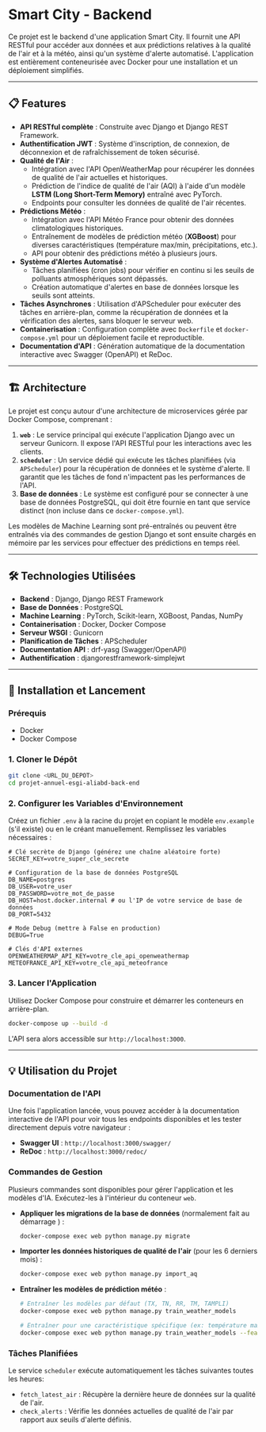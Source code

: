 # Smart City - Backend

Ce projet est le backend d'une application Smart City. Il fournit une API RESTful pour accéder aux données et aux prédictions relatives à la qualité de l'air et à la météo, ainsi qu'un système d'alerte automatisé. L'application est entièrement conteneurisée avec Docker pour une installation et un déploiement simplifiés.

-----

## 📋 Features

  * **API RESTful complète** : Construite avec Django et Django REST Framework.
  * **Authentification JWT** : Système d'inscription, de connexion, de déconnexion et de rafraîchissement de token sécurisé.
  * **Qualité de l'Air** :
      * Intégration avec l'API OpenWeatherMap pour récupérer les données de qualité de l'air actuelles et historiques.
      * Prédiction de l'indice de qualité de l'air (AQI) à l'aide d'un modèle **LSTM (Long Short-Term Memory)** entraîné avec PyTorch.
      * Endpoints pour consulter les données de qualité de l'air récentes.
  * **Prédictions Météo** :
      * Intégration avec l'API Météo France pour obtenir des données climatologiques historiques.
      * Entraînement de modèles de prédiction météo (**XGBoost**) pour diverses caractéristiques (température max/min, précipitations, etc.).
      * API pour obtenir des prédictions météo à plusieurs jours.
  * **Système d'Alertes Automatisé** :
      * Tâches planifiées (cron jobs) pour vérifier en continu si les seuils de polluants atmosphériques sont dépassés.
      * Création automatique d'alertes en base de données lorsque les seuils sont atteints.
  * **Tâches Asynchrones** : Utilisation d'APScheduler pour exécuter des tâches en arrière-plan, comme la récupération de données et la vérification des alertes, sans bloquer le serveur web.
  * **Containerisation** : Configuration complète avec `Dockerfile` et `docker-compose.yml` pour un déploiement facile et reproductible.
  * **Documentation d'API** : Génération automatique de la documentation interactive avec Swagger (OpenAPI) et ReDoc.

-----

## 🏗️ Architecture

Le projet est conçu autour d'une architecture de microservices gérée par Docker Compose, comprenant :

1.  **`web`** : Le service principal qui exécute l'application Django avec un serveur Gunicorn. Il expose l'API RESTful pour les interactions avec les clients.
2.  **`scheduler`** : Un service dédié qui exécute les tâches planifiées (via `APScheduler`) pour la récupération de données et le système d'alerte. Il garantit que les tâches de fond n'impactent pas les performances de l'API.
3.  **Base de données** : Le système est configuré pour se connecter à une base de données PostgreSQL, qui doit être fournie en tant que service distinct (non incluse dans ce `docker-compose.yml`).

Les modèles de Machine Learning sont pré-entraînés ou peuvent être entraînés via des commandes de gestion Django et sont ensuite chargés en mémoire par les services pour effectuer des prédictions en temps réel.

-----

## 🛠️ Technologies Utilisées

  * **Backend** : Django, Django REST Framework
  * **Base de Données** : PostgreSQL
  * **Machine Learning** : PyTorch, Scikit-learn, XGBoost, Pandas, NumPy
  * **Containerisation** : Docker, Docker Compose
  * **Serveur WSGI** : Gunicorn 
  * **Planification de Tâches** : APScheduler
  * **Documentation API** : drf-yasg (Swagger/OpenAPI)
  * **Authentification** : djangorestframework-simplejwt 

-----

## 🚀 Installation et Lancement

### Prérequis

  * Docker
  * Docker Compose

### 1\. Cloner le Dépôt

```bash
git clone <URL_DU_DEPOT>
cd projet-annuel-esgi-aliabd-back-end
```

### 2\. Configurer les Variables d'Environnement

Créez un fichier `.env` à la racine du projet en copiant le modèle `env.example` (s'il existe) ou en le créant manuellement. Remplissez les variables nécessaires :

```env
# Clé secrète de Django (générez une chaîne aléatoire forte)
SECRET_KEY=votre_super_cle_secrete

# Configuration de la base de données PostgreSQL
DB_NAME=postgres
DB_USER=votre_user
DB_PASSWORD=votre_mot_de_passe
DB_HOST=host.docker.internal # ou l'IP de votre service de base de données
DB_PORT=5432

# Mode Debug (mettre à False en production)
DEBUG=True

# Clés d'API externes
OPENWEATHERMAP_API_KEY=votre_cle_api_openweathermap
METEOFRANCE_API_KEY=votre_cle_api_meteofrance
```

### 3\. Lancer l'Application

Utilisez Docker Compose pour construire et démarrer les conteneurs en arrière-plan.

```bash
docker-compose up --build -d
```

L'API sera alors accessible sur `http://localhost:3000`.

-----

## 💡 Utilisation du Projet

### Documentation de l'API

Une fois l'application lancée, vous pouvez accéder à la documentation interactive de l'API pour voir tous les endpoints disponibles et les tester directement depuis votre navigateur :

  * **Swagger UI** : `http://localhost:3000/swagger/`
  * **ReDoc** : `http://localhost:3000/redoc/`

### Commandes de Gestion

Plusieurs commandes sont disponibles pour gérer l'application et les modèles d'IA. Exécutez-les à l'intérieur du conteneur `web`.

  * **Appliquer les migrations de la base de données** (normalement fait au démarrage ) :

    ```bash
    docker-compose exec web python manage.py migrate
    ```

  * **Importer les données historiques de qualité de l'air** (pour les 6 derniers mois) :

    ```bash
    docker-compose exec web python manage.py import_aq
    ```

  * **Entraîner les modèles de prédiction météo** :

    ```bash
    # Entraîner les modèles par défaut (TX, TN, RR, TM, TAMPLI)
    docker-compose exec web python manage.py train_weather_models 

    # Entraîner pour une caractéristique spécifique (ex: température maximale 'TX')
    docker-compose exec web python manage.py train_weather_models --features TX
    ```

### Tâches Planifiées

Le service `scheduler` exécute automatiquement les tâches suivantes toutes les heures:

  * `fetch_latest_air` : Récupère la dernière heure de données sur la qualité de l'air.
  * `check_alerts` : Vérifie les données actuelles de qualité de l'air par rapport aux seuils d'alerte définis.
